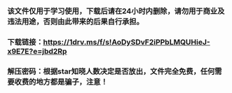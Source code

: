### 该文件仅用于学习使用，下载后请在24小时内删除，请勿用于商业及违法用途，否则由此带来的后果自行承担。
### 下载链接：https://1drv.ms/f/s!AoDySDvF2iPPbLMQUHieJ-x9E7E?e=jbd2Rp
### 解压密码：根据star知晓人数决定是否放出，文件完全免费，任何需要收费的地方都是骗子，注意！
